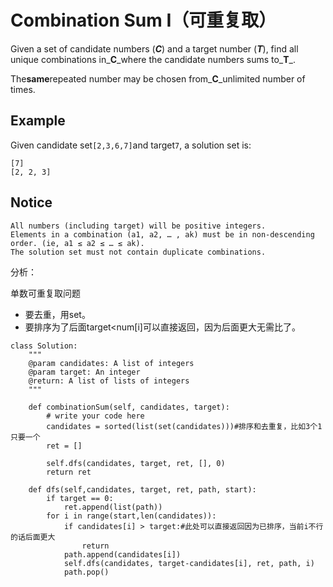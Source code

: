 # Combination Sum I（可重复取）

Given a set of candidate numbers \(_**C**_\) and a target number \(_**T**_\), find all unique combinations in_**C**\_where the candidate numbers sums to_**T**\_.

The**same**repeated number may be chosen from\_**C**\_unlimited number of times.

## Example

Given candidate set`[2,3,6,7]`and target`7`, a solution set is:

```text
[7]
[2, 2, 3]
```

## Notice

```text
All numbers (including target) will be positive integers.
Elements in a combination (a1, a2, … , ak) must be in non-descending order. (ie, a1 ≤ a2 ≤ … ≤ ak).
The solution set must not contain duplicate combinations.
```

分析：

单数可重复取问题

* 要去重，用set。
* 要排序为了后面target&lt;num\[i\]可以直接返回，因为后面更大无需比了。

```text
class Solution:
    """
    @param candidates: A list of integers
    @param target: An integer
    @return: A list of lists of integers
    """

    def combinationSum(self, candidates, target):
        # write your code here
        candidates = sorted(list(set(candidates)))#排序和去重复，比如3个1只要一个
        ret = []

        self.dfs(candidates, target, ret, [], 0)
        return ret

    def dfs(self,candidates, target, ret, path, start):
        if target == 0:
            ret.append(list(path))
        for i in range(start,len(candidates)):
            if candidates[i] > target:#此处可以直接返回因为已排序，当前i不行的话后面更大
                return
            path.append(candidates[i])
            self.dfs(candidates, target-candidates[i], ret, path, i)
            path.pop()
```

